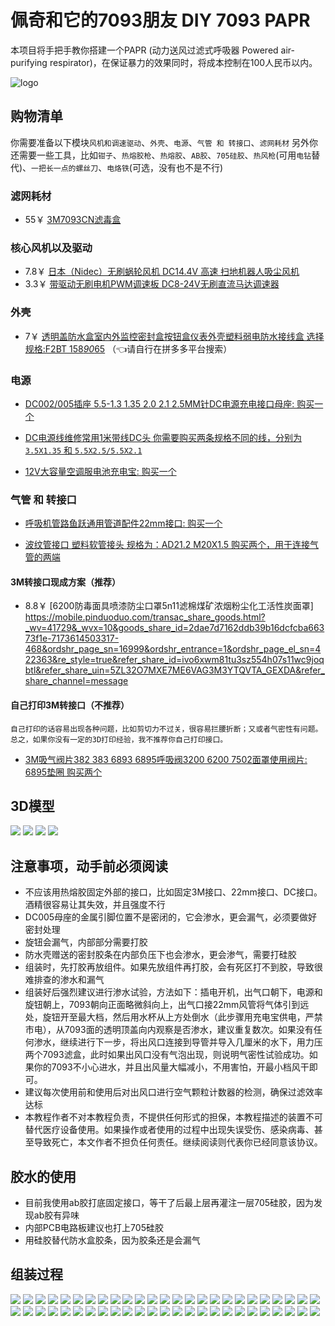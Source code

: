# 佩奇和它的7093朋友 DIY 7093 PAPR

本项目将手把手教你搭建一个PAPR (动力送风过滤式呼吸器 Powered air-purifying respirator)，在保证暴力的效果同时，将成本控制在100人民币以内。

![logo](img/logo.jpg)

## 购物清单

你需要准备以下模块`风机和调速驱动`、`外壳`、`电源`、`气管 和 转接口`、`滤网耗材`
另外你还需要一些工具，比如`钳子`、`热熔胶枪`、`热熔胶`、`AB胶`、`705硅胶`、`热风枪`(可用`电钻`替代)、`一把长一点的螺丝刀`、`电烙铁`(可选，没有也不是不行)

### 滤网耗材

- 55￥ [3M7093CN滤毒盒](https://mobile.pinduoduo.com/transac_share_goods.html?_wv=41729&_wvx=10&goods_share_id=2dae7d7162ddb39b16dcfcba66373f1e-5173615188863-468&ordshr_page_sn=16999&ordshr_entrance=1&ordshr_page_el_sn=422363&re_style=true&refer_share_id=rtnezhjymukfn7jihv9mg0x7sfiy0ht8&refer_share_uin=5ZL32O7MXE7ME6VAG3M3YTQVTA_GEXDA&refer_share_channel=message)

### 核心风机以及驱动

- 7.8￥ [日本（Nidec）无刷蜗轮风机 DC14.4V 高速 扫地机器人吸尘风机](https://item.taobao.com/item.htm?spm=a1z09.2.0.0.9c0d2e8dZHmP4H&id=718315362174&_u=32d3muenbf90)
- 3.3￥ [带驱动无刷电机PWM调速板 DC8-24V无刷直流马达调速器](https://item.taobao.com/item.htm?spm=a1z09.2.0.0.9c0d2e8dZHmP4H&id=676307415459&_u=32d3muen34d2)

### 外壳

- 7￥ [透明盖防水盒室内外监控密封盒按钮盒仪表外壳塑料弱电防水接线盒 选择规格:F2BT 158*90*65](https://mobile.pinduoduo.com/transac_share_goods.html?_wv=41729&_wvx=10&goods_share_id=2dae7d7162ddb39b16dcfcba66373f1e-6173614017119-468&ordshr_page_sn=16999&ordshr_entrance=1&ordshr_page_el_sn=422363&re_style=true&refer_share_id=8zc3sig5n9uhu5nj7y0ai5rfexfm27jz&refer_share_uin=5ZL32O7MXE7ME6VAG3M3YTQVTA_GEXDA&refer_share_channel=message&has_check_gray=true&_x_share_id=8zc3sig5n9uhu5nj7y0ai5rfexfm27jz&refer_page_name=transac_share_goods&refer_page_id=889990_1688378839958_lhy7rp7nt4&refer_page_sn=889990) （👈请自行在拼多多平台搜索）

### 电源

- [DC002/005插座 5.5-1.3 1.35 2.0 2.1 2.5MM针DC电源充电接口母座: 购买一个](https://item.taobao.com/item.htm?spm=a21n57.1.0.0.4cd6523cXdlo5y&id=596616901501&ns=1&abbucket=0#detail)


- [DC电源线维修常用1米带线DC头 你需要购买两条规格不同的线，分别为`3.5X1.35` 和 `5.5X2.5/5.5X2.1`](D41729%26_wvx%3D10%26goods_share_id%3D2dae7d7162ddb39b16dcfcba66373f1e-3173614626821-468%26ordshr_page_sn%3D16999%26ordshr_entrance%3D1%26ordshr_page_el_sn%3D422363%26re_style%3Dtrue%26refer_share_id%3Dsma7jzfm31iuyaoho817l8i5vo41ig4b%26refer_share_uin%3D5ZL32O7MXE7ME6VAG3M3YTQVTA_GEXDA%26refer_share_channel%3Dmessage&_x_share_id=sma7jzfm31iuyaoho817l8i5vo41ig4b&refer_page_name=transac_share_goods&refer_page_id=889990_1688379440755_fuu6cvkwks&refer)

- [12V大容量空调服电池充电宝: 购买一个](https://mobile.pinduoduo.com/transac_share_goods.html?_wv=41729&_wvx=10&goods_share_id=2dae7d7162ddb39b16dcfcba66373f1e-2172594334630-468&ordshr_page_sn=16999&ordshr_entrance=1&ordshr_page_el_sn=422363&re_style=true&refer_share_id=2sv3rz2oiimy2hxm88dnesktf5qpmnix&refer_share_uin=5ZL32O7MXE7ME6VAG3M3YTQVTA_GEXDA&refer_share_channel=message&has_check_gray=true&_x_share_id=2sv3rz2oiimy2hxm88dnesktf5qpmnix&refer_page_name=transac_share_goods&refer_page_id=889990_1687359143742_4uaaw0i8wx&refer_page_sn=889990)

### 气管 和 转接口

- [呼吸机管路鱼跃通用管道配件22mm接口: 购买一个](https://mobile.yangkeduo.com/goods.html?goods_id=31158500752&page_from=101&pxq_secret_key=LIBAB7G7ZWJC2QDB6FITPSSBI4IXNYEOZ7FJIALNUABT4K65SV5Q&_oak_share_snapshot_num=1980&_oak_share_time=1687356648&share_uin=5ZL32O7MXE7ME6VAG3M3YTQVTA_GEXDA&refer_share_id=77af9e1041f14933ad3809d51c723c15&refer_share_uin=5ZL32O7MXE7ME6VAG3M3YTQVTA_GEXDA&refer_share_channel=copy_link&refer_share_form=text)

- [波纹管接口 塑料软管接头 规格为：AD21.2 M20X1.5 购买两个，用于连接气管的两端](https://mobile.pinduoduo.com/transac_share_goods.html?_wv=41729&_wvx=10&goods_share_id=2dae7d7162ddb39b16dcfcba66373f1e-3173614999076-468&ordshr_page_sn=16999&ordshr_entrance=1&ordshr_page_el_sn=422363&re_style=true&refer_share_id=gqo6vznis9v55fgmobny96v37shb1pvp&refer_share_uin=5ZL32O7MXE7ME6VAG3M3YTQVTA_GEXDA&refer_share_channel=message)

#### 3M转接口现成方案（推荐）
- 8.8￥ [6200防毒面具喷漆防尘口罩5n11滤棉煤矿浓烟粉尘化工活性炭面罩]
https://mobile.pinduoduo.com/transac_share_goods.html?_wv=41729&_wvx=10&goods_share_id=2dae7d7162ddb39b16dcfcba66373f1e-7173614503317-468&ordshr_page_sn=16999&ordshr_entrance=1&ordshr_page_el_sn=422363&re_style=true&refer_share_id=ivo6xwm81tu3sz554h07s11wc9joqbtl&refer_share_uin=5ZL32O7MXE7ME6VAG3M3YTQVTA_GEXDA&refer_share_channel=message

#### 自己打印3M转接口（不推荐）
    自己打印的话容易出现各种问题，比如剪切力不过关，很容易拦腰折断；又或者气密性有问题。总之，如果你没有一定的3D打印经验，我不推荐你自己打印接口。

- [3M吸气阀片382 383 6893 6895呼吸阀3200 6200 7502面罩使用阀片: 6895垫圈 购买两个](https://item.taobao.com/item.htm?spm=a1z09.2.0.0.2ea82e8dwzGkS1&id=673407766279&_u=l2d3muen11c7)

## 3D模型
![](img/51.jpg)
![](img/52.jpg)
![](img/53.jpg)
![](img/54.jpg)

## 注意事项，动手前必须阅读

- 不应该用热熔胶固定外部的接口，比如固定3M接口、22mm接口、DC接口。酒精很容易让其失效，并且强度不行
- DC005母座的金属引脚位置不是密闭的，它会渗水，更会漏气，必须要做好密封处理
- 旋钮会漏气，内部部分需要打胶
- 防水壳赠送的密封胶条在内部负压下也会渗水，更会渗气，需要打硅胶
- 组装时，先打胶再放组件。如果先放组件再打胶，会有死区打不到胶，导致很难排查的渗水和漏气
- 组装好后强烈建议进行渗水试验，方法如下：插电开机，出气口朝下，电源和旋钮朝上，7093朝向正面略微斜向上，出气口接22mm风管将气体引到远处，旋钮开至最大档，然后用水杯从上方处倒水（此步骤用充电宝供电，严禁市电），从7093面的透明顶盖向内观察是否渗水，建议重复数次。如果没有任何渗水，继续进行下一步，将出风口连接到导管并导入几厘米的水下，用力压两个7093滤盒，此时如果出风口没有气泡出现，则说明气密性试验成功。如果你的7093不小心进水，并且出风量大幅减小，不用害怕，开最小档风干即可。
- 建议每次使用前和使用后对出风口进行空气颗粒计数器的检测，确保过滤效率达标
- 本教程作者不对本教程负责，不提供任何形式的担保，本教程描述的装置不可替代医疗设备使用。如果操作或者使用的过程中出现失误受伤、感染病毒、甚至导致死亡，本文作者不担负任何责任。继续阅读则代表你已经同意该协议。

## 胶水的使用

- 目前我使用ab胶打底固定接口，等干了后最上层再灌注一层705硅胶，因为发现ab胶有异味
- 内部PCB电路板建议也打上705硅胶
- 用硅胶替代防水盒胶条，因为胶条还是会漏气

## 组装过程

![](img/1.jpg)
![](img/2.jpg)
![](img/3.jpg)
![](img/4.jpg)
![](img/5.jpg)
![](img/6.jpg)
![](img/7.jpg)
![](img/8.jpg)
![](img/9.jpg)
![](img/10.jpg)
![](img/11.jpg)
![](img/12.jpg)
![](img/13.jpg)
![](img/14.jpg)
![](img/52.jpg)
![](img/15.jpg)
![](img/17.jpg)
![](img/18.jpg)
![](img/19.jpg)
![](img/20.jpg)
![](img/21.jpg)
![](img/22.jpg)
![](img/23.jpg)
![](img/24.jpg)
![](img/25.jpg)
![](img/26.jpg)
![](img/27.jpg)
![](img/28.jpg)
![](img/29.jpg)
![](img/30.jpg)
![](img/31.jpg)
![](img/32.jpg)
![](img/33.jpg)
![](img/34.jpg)
![](img/35.jpg)
![](img/36.jpg)
![](img/37.jpg)
![](img/38.jpg)
![](img/39.jpg)
![](img/40.jpg)
![](img/41.jpg)
![](img/42.jpg)
![](img/43.jpg)
![](img/44.jpg)
![](img/45.jpg)
![](img/46.jpg)
![](img/47.jpg)
![](img/48.jpg)
![](img/49.jpg)
![](img/50.jpg)
